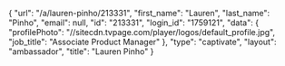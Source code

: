 {
    "url": "\/a\/lauren-pinho\/213331",
    "first_name": "Lauren",
    "last_name": "Pinho",
    "email": null,
    "id": "213331",
    "login_id": "1759121",
    "data": {
        "profilePhoto": "\/\/sitecdn.tvpage.com\/player\/logos\/default_profile.jpg",
        "job_title": "Associate Product Manager"
    },
    "type": "captivate",
    "layout": "ambassador",
    "title": "Lauren Pinho"
}